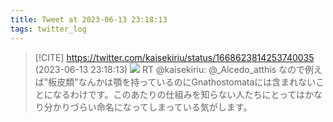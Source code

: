 ```yaml
---
title: Tweet at 2023-06-13 23:18:13
tags: twitter_log
---
```


> [!CITE] https://twitter.com/kaisekiriu/status/1668623814253740035 (2023-06-13 23:18:13)
> ![](https://twitter.com/kaisekiriu/status/1668623814253740035)
> RT @kaisekiriu: @_Alcedo_atthis なので例えば"板皮類"なんかは顎を持っているのにGnathostomataには含まれないことになるわけです。このあたりの仕組みを知らない人たちにとってはかなり分かりづらい命名になってしまっている気がします。
